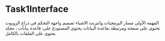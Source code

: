 # Task1Interface
المهمة الأولى مسار البرمجيات وانترنت الاشياء تصميم واجهة التحكم في ذراع الروبوت تحتوي على  صفحة ومرتبطة بقاعدة البيانات
 يحتوي المستودع على: قاعدة بيانات ، مجلد يحتوي على الملفات بالكامل

